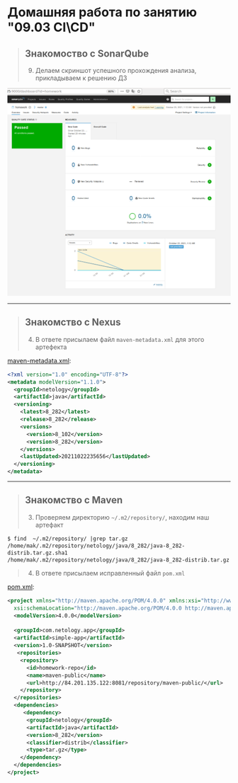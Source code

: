 # Домашняя работа по занятию "09.03 CI\CD"


> ## Знакомоство с SonarQube
> 9. Делаем скриншот успешного прохождения анализа, прикладываем к решению ДЗ

![Analyze results](homework_09cicd03_sonar.png)

---
> ## Знакомство с Nexus
> 4. В ответе присылаем файл `maven-metadata.xml` для этого артефекта

[maven-metadata.xml](maven-metadata.xml):
```xml
<?xml version="1.0" encoding="UTF-8"?>
<metadata modelVersion="1.1.0">
  <groupId>netology</groupId>
  <artifactId>java</artifactId>
  <versioning>
    <latest>8_282</latest>
    <release>8_282</release>
    <versions>
      <version>8_102</version>
      <version>8_282</version>
    </versions>
    <lastUpdated>20211022235656</lastUpdated>
  </versioning>
</metadata>
```

---
> ## Знакомство с Maven
> 3. Проверяем директорию `~/.m2/repository/`, находим наш артефакт

```
$ find  ~/.m2/repository/ |grep tar.gz
/home/mak/.m2/repository/netology/java/8_282/java-8_282-distrib.tar.gz.sha1
/home/mak/.m2/repository/netology/java/8_282/java-8_282-distrib.tar.gz
``` 

> 4. В ответе присылаем исправленный файл `pom.xml`

[pom.xml](pom.xml):
```xml
<project xmlns="http://maven.apache.org/POM/4.0.0" xmlns:xsi="http://www.w3.org/2001/XMLSchema-instance"
  xsi:schemaLocation="http://maven.apache.org/POM/4.0.0 http://maven.apache.org/xsd/maven-4.0.0.xsd">
  <modelVersion>4.0.0</modelVersion>
 
  <groupId>com.netology.app</groupId>
  <artifactId>simple-app</artifactId>
  <version>1.0-SNAPSHOT</version>
   <repositories>
    <repository>
      <id>homework-repo</id>
      <name>maven-public</name>
      <url>http://84.201.135.122:8081/repository/maven-public/</url>
    </repository>
  </repositories>
  <dependencies>
     <dependency>
      <groupId>netology</groupId>
      <artifactId>java</artifactId>
      <version>8_282</version>
      <classifier>distrib</classifier>
      <type>tar.gz</type>
    </dependency>
  </dependencies>
</project>
```